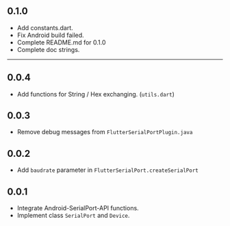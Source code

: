 ## 0.1.0

* Add constants.dart.
* Fix Android build failed.
* Complete README.md for 0.1.0
* Complete doc strings.

---

## 0.0.4

* Add functions for String / Hex exchanging. (`utils.dart`)

## 0.0.3

* Remove debug messages from `FlutterSerialPortPlugin.java`

## 0.0.2

* Add `baudrate` parameter in `FlutterSerialPort.createSerialPort`

## 0.0.1

* Integrate Android-SerialPort-API functions.
* Implement class `SerialPort` and `Device`.
